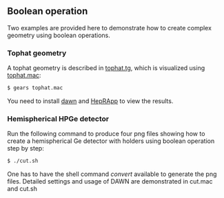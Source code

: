 ## Boolean operation

Two examples are provided here to demonstrate how to create complex geometry using boolean operations.

### Tophat geometry

A tophat geometry is described in [tophat.tg][], which is visualized using [tophat.mac][]:

```sh
$ gears tophat.mac
```

You need to install [dawn][] and [HepRApp][] to view the results.

[tophat.tg]:https://github.com/jintonic/gears/blob/master/examples/detector/boolean/tophat.tg
[tophat.mac]:https://github.com/jintonic/gears/blob/master/examples/detector/boolean/tophat.mac
[dawn]:https://geant4.kek.jp/~tanaka/DAWN/About_DAWN.html
[HepRApp]: https://www.slac.stanford.edu/~perl/HepRApp/

### Hemispherical HPGe detector

Run the following command to produce four png files showing how to create a hemispherical Ge detector with holders using boolean operation step by step:

~~~sh
$ ./cut.sh
~~~

One has to have the shell command *convert* available to generate the png files. Detailed settings and usage of DAWN are demonstrated in cut.mac and cut.sh

